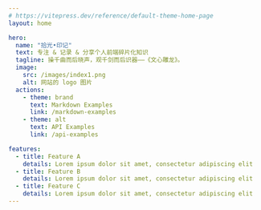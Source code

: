 ```yaml
---
# https://vitepress.dev/reference/default-theme-home-page
layout: home

hero:
  name: "拾光•印记"
  text: 专注 & 记录 & 分享个人前端碎片化知识
  tagline: 操千曲而后晓声，观千剑而后识器——《文心雕龙》。
  image:
    src: /images/index1.png
    alt: 网站的 logo 图片
  actions:
    - theme: brand
      text: Markdown Examples
      link: /markdown-examples
    - theme: alt
      text: API Examples
      link: /api-examples

features:
  - title: Feature A
    details: Lorem ipsum dolor sit amet, consectetur adipiscing elit
  - title: Feature B
    details: Lorem ipsum dolor sit amet, consectetur adipiscing elit
  - title: Feature C
    details: Lorem ipsum dolor sit amet, consectetur adipiscing elit
---
```


